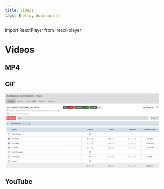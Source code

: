 ```yaml
---
title: Videos
tags: [hello, docusaurus]
---
```


import ReactPlayer from 'react-player'

# Videos

## MP4

<ReactPlayer playing controls muted={true} url='/blog/triage.mp4' />

## GIF

![Triage](./triage.gif "Triage")


## YouTube

<ReactPlayer url='https://www.youtube.com/watch?v=ysz5S6PUM-U' />

